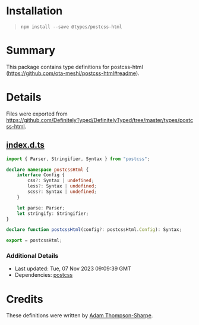 # Installation
> `npm install --save @types/postcss-html`

# Summary
This package contains type definitions for postcss-html (https://github.com/ota-meshi/postcss-html#readme).

# Details
Files were exported from https://github.com/DefinitelyTyped/DefinitelyTyped/tree/master/types/postcss-html.
## [index.d.ts](https://github.com/DefinitelyTyped/DefinitelyTyped/tree/master/types/postcss-html/index.d.ts)
````ts
import { Parser, Stringifier, Syntax } from "postcss";

declare namespace postcssHtml {
    interface Config {
        css?: Syntax | undefined;
        less?: Syntax | undefined;
        scss?: Syntax | undefined;
    }

    let parse: Parser;
    let stringify: Stringifier;
}

declare function postcssHtml(config?: postcssHtml.Config): Syntax;

export = postcssHtml;

````

### Additional Details
 * Last updated: Tue, 07 Nov 2023 09:09:39 GMT
 * Dependencies: [postcss](https://npmjs.com/package/postcss)

# Credits
These definitions were written by [Adam Thompson-Sharpe](https://github.com/MysteryBlokHed).

